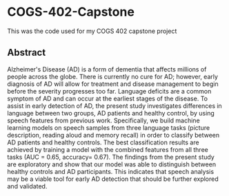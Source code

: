 # COGS-402-Capstone
This was the code used for my COGS 402 capstone project

## Abstract
Alzheimer's Disease (AD) is a form of dementia that affects millions of people across the globe. There is currently no cure for AD; however, early diagnosis of AD will allow for treatment and disease management to begin before the severity progresses too far. Language deficits are a common symptom of AD and can occur at the earliest stages of the disease. To assist in early detection of AD, the present study investigates differences in language between two groups, AD patients and healthy control, by using speech features from previous work. Specifically, we build machine learning models on  speech samples from three language tasks (picture description, reading aloud and memory recall) in order to classify between AD patients and healthy controls. The best classification results are achieved by training a model with the combined features from all three tasks (AUC = 0.65, accuracy= 0.67). The findings from the present study are exploratory and show that our model was able to distinguish between healthy controls and AD participants. This indicates that speech analysis may be a viable tool for early AD detection that should be further explored and validated. 
